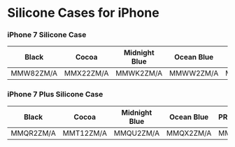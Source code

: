 # Silicone Cases for iPhone

### iPhone 7 Silicone Case

| Black | Cocoa | Midnight Blue | Ocean Blue | Pink Sand | (PRODUCT)RED | Sea Blue | Stone | White |
|-----|-----|-----|-----|-----|-----|-----|-----|-----|
| MMW82ZM/A | MMX22ZM/A | MMWK2ZM/A | MMWW2ZM/A | MMX12ZM/A | MMWN2ZM/A | MMX02ZM/A | MMWR2ZM/A | MMWF2ZM/A |

### iPhone 7 Plus Silicone Case

| Black | Cocoa | Midnight Blue | Ocean Blue | PRODUCT(RED) | Pink Sand | Sea Blue | Stone | White |
|-----|-----|-----|-----|-----|-----|-----|-----|-----|
| MMQR2ZM/A | MMT12ZM/A | MMQU2ZM/A | MMQX2ZM/A | MMQV2ZM/A | MMT02ZM/A | MMQY2ZM/A | MMQW2ZM/A | MMQT2ZM/A |

